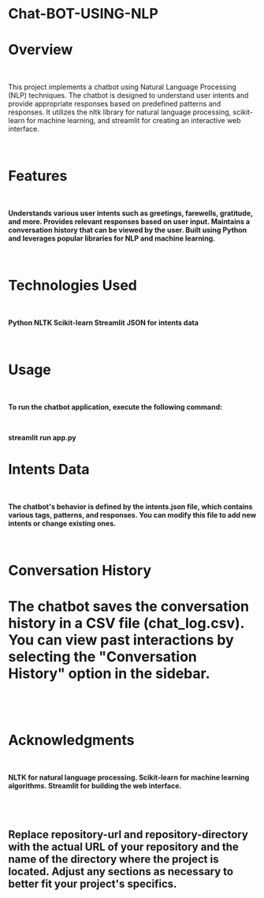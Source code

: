 # Chat-BOT-USING-NLP
<h1>Overview</h1>
<br>
<p>This project implements a chatbot using Natural Language Processing (NLP) techniques. The chatbot is designed to understand user intents and provide appropriate responses based on predefined patterns and responses. It utilizes the nltk library for natural language processing, scikit-learn for machine learning, and streamlit for creating an interactive web interface.</p>
<br>
<b><h1>Features</h1><b/>
  <br>
<p>
    Understands various user intents such as greetings, farewells, gratitude, and more.
    Provides relevant responses based on user input.
    Maintains a conversation history that can be viewed by the user.
    Built using Python and leverages popular libraries for NLP and machine learning.
</p>
<br>
<b><h1>Technologies Used</h1><b/>
<br>
<p>
    Python
    NLTK
    Scikit-learn
    Streamlit
    JSON for intents data
</p>
<br>
<h1>Usage</h1>
<br>
<p>To run the chatbot application, execute the following command:</p>
<br>
<p>streamlit run app.py</p>
<h1>Intents Data</h1>
<br>
<p>The chatbot's behavior is defined by the intents.json file, which contains various tags, patterns, and responses. You can modify this file to add new intents or change existing ones.
</p>
  <br>
  <h1>Conversation History<h1/>
<p>The chatbot saves the conversation history in a CSV file (chat_log.csv). You can view past interactions by selecting the "Conversation History" option in the sidebar.</p>
<br>
<h1>Acknowledgments</h1>
<br>
<p>
    NLTK for natural language processing.
    Scikit-learn for machine learning algorithms.
    Streamlit for building the web interface.
</p>
<br>
    <br>
<h2>Replace repository-url and repository-directory with the actual URL of your repository and the name of the directory where the project is located. Adjust any sections as necessary to better fit your project's specifics.</h2>
<br>

